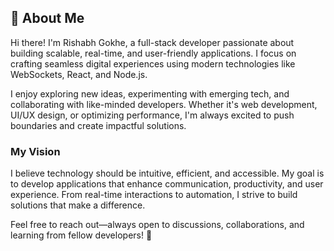## 🚀 About Me

Hi there! I'm Rishabh Gokhe, a full-stack developer passionate about building scalable, real-time, and user-friendly applications. I focus on crafting seamless digital experiences using modern technologies like WebSockets, React, and Node.js.

I enjoy exploring new ideas, experimenting with emerging tech, and collaborating with like-minded developers. Whether it's web development, UI/UX design, or optimizing performance, I'm always excited to push boundaries and create impactful solutions.

### My Vision

I believe technology should be intuitive, efficient, and accessible. My goal is to develop applications that enhance communication, productivity, and user experience. From real-time interactions to automation, I strive to build solutions that make a difference.

Feel free to reach out—always open to discussions, collaborations, and learning from fellow developers! 🚀